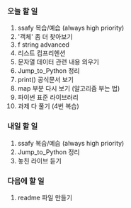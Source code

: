 ### 오늘 할 일
1. ssafy 복습/예습 (always high priority)
2. '객체' 좀 더 찾아보기
3. f string advanced
4. 리스트 컴프리헨션
5. 문자열 데이터 관련 내용 외우기
6. Jump_to_Python 정리
7. print() 공식문서 보기
8. map 부분 다시 보기 (알고리즘 부는 법)
9. 파이썬 표준 라이브러리
10. 과제 다 풀기 (4번 복습)

### 내일 할 일
1. ssafy 복습/예습 (always high priority)
2. Jump_to_Python 정리
3. 놓친 라이브 듣기

### 다음에 할 일
1. readme 파일 만들기